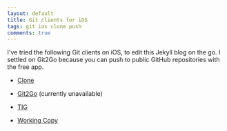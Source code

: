 ```yaml
---
layout: default
title: Git clients for iOS
tags: git ios clone push
comments: true
---
```


I've tried the following Git clients on iOS, to edit this Jekyll blog on the go. I settled on Git2Go because you can push to public GitHub repositories with the free app.

- [Clone](https://itunes.apple.com/us/app/clone-advanced-mobile-client/id1037881290?mt=8)

- [Git2Go](https://itunes.apple.com/us/app/git2go-git-client-you-always/id963577401?mt=8) (currently unavailable)

- [TIG](https://itunes.apple.com/br/app/tig-git-client/id1161732225?mt=8)

- [Working Copy](https://itunes.apple.com/us/app/working-copy/id896694807?mt=8)
